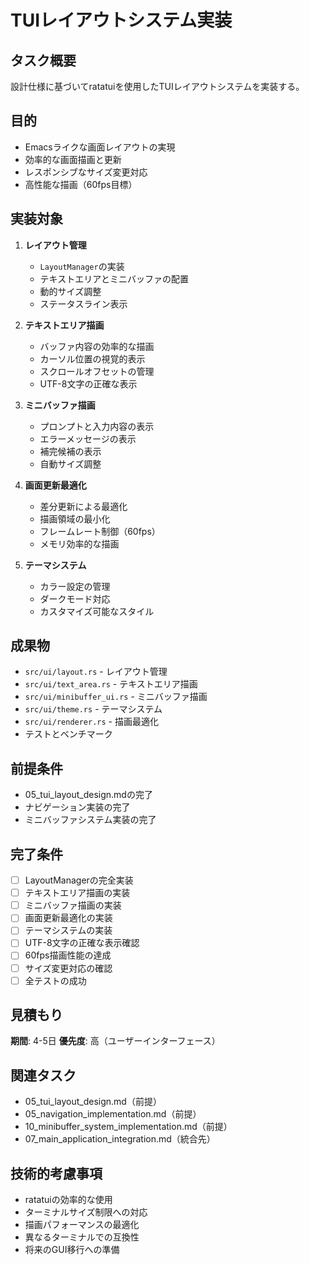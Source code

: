# TUIレイアウトシステム実装

## タスク概要
設計仕様に基づいてratatuiを使用したTUIレイアウトシステムを実装する。

## 目的
- Emacsライクな画面レイアウトの実現
- 効率的な画面描画と更新
- レスポンシブなサイズ変更対応
- 高性能な描画（60fps目標）

## 実装対象
1. **レイアウト管理**
   - `LayoutManager`の実装
   - テキストエリアとミニバッファの配置
   - 動的サイズ調整
   - ステータスライン表示

2. **テキストエリア描画**
   - バッファ内容の効率的な描画
   - カーソル位置の視覚的表示
   - スクロールオフセットの管理
   - UTF-8文字の正確な表示

3. **ミニバッファ描画**
   - プロンプトと入力内容の表示
   - エラーメッセージの表示
   - 補完候補の表示
   - 自動サイズ調整

4. **画面更新最適化**
   - 差分更新による最適化
   - 描画領域の最小化
   - フレームレート制御（60fps）
   - メモリ効率的な描画

5. **テーマシステム**
   - カラー設定の管理
   - ダークモード対応
   - カスタマイズ可能なスタイル

## 成果物
- `src/ui/layout.rs` - レイアウト管理
- `src/ui/text_area.rs` - テキストエリア描画
- `src/ui/minibuffer_ui.rs` - ミニバッファ描画
- `src/ui/theme.rs` - テーマシステム
- `src/ui/renderer.rs` - 描画最適化
- テストとベンチマーク

## 前提条件
- 05_tui_layout_design.mdの完了
- ナビゲーション実装の完了
- ミニバッファシステム実装の完了

## 完了条件
- [ ] LayoutManagerの完全実装
- [ ] テキストエリア描画の実装
- [ ] ミニバッファ描画の実装
- [ ] 画面更新最適化の実装
- [ ] テーマシステムの実装
- [ ] UTF-8文字の正確な表示確認
- [ ] 60fps描画性能の達成
- [ ] サイズ変更対応の確認
- [ ] 全テストの成功

## 見積もり
**期間**: 4-5日
**優先度**: 高（ユーザーインターフェース）

## 関連タスク
- 05_tui_layout_design.md（前提）
- 05_navigation_implementation.md（前提）
- 10_minibuffer_system_implementation.md（前提）
- 07_main_application_integration.md（統合先）

## 技術的考慮事項
- ratatuiの効率的な使用
- ターミナルサイズ制限への対応
- 描画パフォーマンスの最適化
- 異なるターミナルでの互換性
- 将来のGUI移行への準備